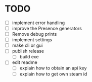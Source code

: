 # TODO

- [ ] implement error handling
- [ ] improve the Presence generators
- [ ] Remove debug prints
- [ ] implement settings
- [ ] make cli or gui
- [ ] publish release
  - [ ] build exe
- [ ] edit readme
  - [ ] explain how to obtain an api key
  - [ ] explain how to get own steam id
